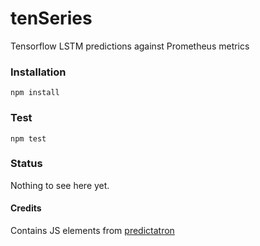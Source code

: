 # tenSeries
Tensorflow LSTM predictions against Prometheus metrics

### Installation
```
npm install
```
### Test
```
npm test
```

### Status
Nothing to see here yet.

#### Credits
Contains JS elements from [predictatron](https://github.com/limscoder/predictatron)
